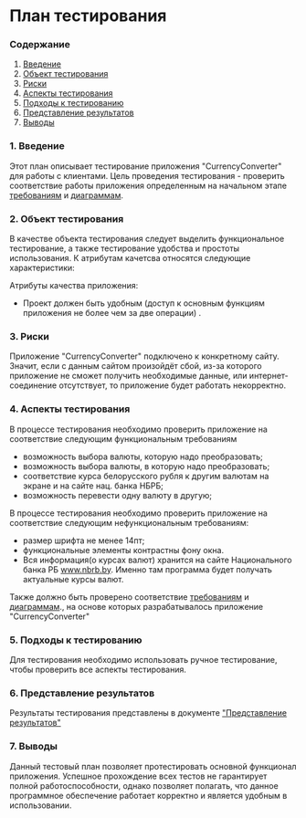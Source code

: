# План тестирования

### Содержание
  1. [Введение](#1)
  2. [Объект тестирования](#2)
  3. [Риски](#3)
  4. [Аспекты тестирования](#4)
  5. [Подходы к тестированию](#5)<br>
  6. [Представление результатов](#6)
  7. [Выводы](#7)

<a name="1"></a>
### 1. Введение

Этот план описывает тестирование приложения "CurrencyConverter" для работы с клиентами.
Цель проведения тестирования - проверить соответствие работы приложения определенным на начальном этапе [требованиям](https://github.com/Vanya112/CurrencyConverter/blob/master/Documentation/SRS-ru.md) и [диаграммам](https://github.com/Vanya112/CurrencyConverter/tree/master/Documentation/Diagrams).

<a name="2"></a>
### 2. Объект тестирования

В качестве объекта тестирования следует выделить функциональное тестирование, а также тестирование удобства и простоты использования. К атрибутам качетсва относятся следующие характеристики: 

Атрибуты качества приложения:

* Проект должен быть удобным (доступ к основным функциям приложения не более чем за две операции) .

<a name="3"></a>
### 3. Риски

Приложение "CurrencyConverter" подключено к конкретному сайту. Значит, если с данным сайтом произойдёт сбой, из-за которого приложение не сможет получить необходимые данные, или интернет-соединение отсутствует, то приложение будет работать некорректно.

<a name="4"></a>
### 4. Аспекты тестирования

В процессе тестирования необходимо проверить приложение на соответствие следующим функциональным требованиям
* возможность выбора валюты, которую надо преобразовать;
* возможность выбора валюты, в которую надо преобразовать;
* соответствие курса белорусского рубля к другим валютам на экране и на сайте нац. банка НБРБ;
* возможность перевести одну валюту в другую;

В процессе тестирования необходимо проверить приложение на соответствие следующим нефункциональным требованиям:
* размер шрифта не менее 14пт;
* функциональные элементы контрастны фону окна.
* Вся информация(о курсах валют) хранится на сайте Национального банка РБ www.nbrb.by. Именно там программа будет получать актуальные курсы валют.

Также должно быть проверено соответствие [требованиям](https://github.com/Vanya112/CurrencyConverter/blob/master/Documentation/SRS-ru.md) и [диаграммам](https://github.com/Vanya112/CurrencyConverter/tree/master/Documentation/Diagrams)., на основе которых разрабатывалось приложение "CurrencyConverter"

<a name="5"></a>
### 5. Подходы к тестированию

Для тестирования необходимо использовать ручное тестирование, чтобы проверить все аспекты тестирования.

<a name="6"></a>
### 6. Представление результатов
Результаты тестирования представлены в документе ["Представление результатов"](TestResults.md)

<a name="7"></a>
### 7. Выводы
Данный тестовый план позволяет протестировать основной функционал приложения. Успешное прохождение всех тестов не гарантирует полной работоспособности, однако позволяет полагать, что данное программное обеспечение работает корректно и является удобным в использовании.

